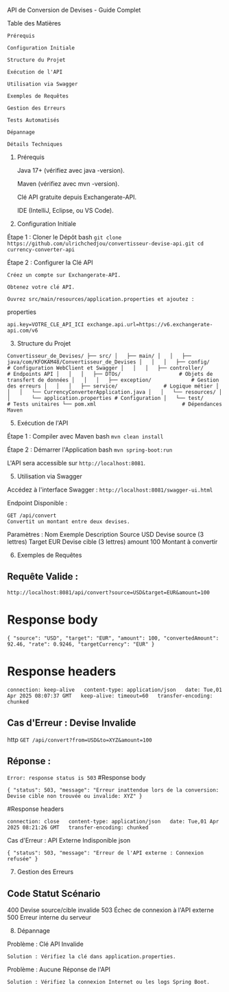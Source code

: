 API de Conversion de Devises - Guide Complet

Table des Matières

    Prérequis

    Configuration Initiale

    Structure du Projet

    Exécution de l'API

    Utilisation via Swagger

    Exemples de Requêtes

    Gestion des Erreurs

    Tests Automatisés

    Dépannage

    Détails Techniques

1. Prérequis

    Java 17+ (vérifiez avec java -version).

    Maven (vérifiez avec mvn -version).

    Clé API gratuite depuis Exchangerate-API.

    IDE (IntelliJ, Eclipse, ou VS Code).

2. Configuration Initiale
   
Étape 1 : Cloner le Dépôt
bash
``git clone https://github.com/ulrichchedjou/convertisseur-devise-api.git
cd currency-converter-api``

Étape 2 : Configurer la Clé API

    Créez un compte sur Exchangerate-API.

    Obtenez votre clé API.

    Ouvrez src/main/resources/application.properties et ajoutez :

properties

``api.key=VOTRE_CLE_API_ICI
exchange.api.url=https://v6.exchangerate-api.com/v6``

3. Structure du Projet
   
``Convertisseur_de_Devises/
├── src/
│   ├── main/
│   │   ├── java/com/KFOKAM48/Convertisseur_de_Devises
│   │   │   ├── config/                # Configuration WebClient et Swagger
│   │   │   ├── controller/            # Endpoints API
│   │   │   ├── DTOs/                   # Objets de transfert de données
│   │   │   ├── exception/             # Gestion des erreurs
│   │   │   ├── service/               # Logique métier
│   │   │   └── CurrencyConverterApplication.java
│   │   └── resources/
│   │       └── application.properties # Configuration
│   └── test/                          # Tests unitaires
└── pom.xml                            # Dépendances Maven``

5. Exécution de l'API


Étape 1 : Compiler avec Maven
bash
``mvn clean install``

Étape 2 : Démarrer l'Application
bash
``mvn spring-boot:run``

L'API sera accessible sur ``http://localhost:8081``.



5. Utilisation via Swagger

Accédez à l'interface Swagger :
``http://localhost:8081/swagger-ui.html``

Endpoint Disponible :

    GET /api/convert
    Convertit un montant entre deux devises.

Paramètres :
Nom	Exemple	Description
Source	USD	Devise source (3 lettres)
Target	EUR	Devise cible (3 lettres)
amount	100	Montant à convertir


6. Exemples de Requêtes
## Requête Valide :
``http://localhost:8081/api/convert?source=USD&target=EUR&amount=100``

# Response body

``{
  "source": "USD",
  "target": "EUR",
  "amount": 100,
  "convertedAmount": 92.46,
  "rate": 0.9246,
  "targetCurrency": "EUR"
}``

# Response headers

``connection: keep-alive  
content-type: application/json  
date: Tue,01 Apr 2025 08:07:37 GMT  
keep-alive: timeout=60  
transfer-encoding: chunked``

## Cas d'Erreur : Devise Invalide
http
``GET /api/convert?from=USD&to=XYZ&amount=100``

## Réponse :
	

``Error: response status is 503``
#Response body

``{
  "status": 503,
  "message": "Erreur inattendue lors de la conversion: Devise cible non trouvée ou invalide: XYZ"
}``

#Response headers

 ``connection: close  
 content-type: application/json  
 date: Tue,01 Apr 2025 08:21:26 GMT  
 transfer-encoding: chunked`` 
 
Cas d'Erreur : API Externe Indisponible
json

``{
  "status": 503,
  "message": "Erreur de l'API externe : Connexion refusée"
}``

7. Gestion des Erreurs

## Code Statut	Scénario
400	Devise source/cible invalide
503	Échec de connexion à l'API externe
500	Erreur interne du serveur

8. Dépannage
    
Problème : Clé API Invalide

    Solution : Vérifiez la clé dans application.properties.

Problème : Aucune Réponse de l'API

    Solution : Vérifiez la connexion Internet ou les logs Spring Boot.
